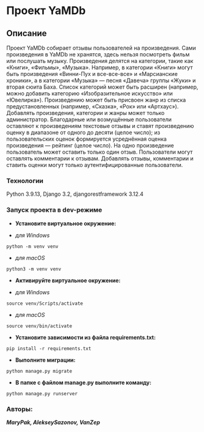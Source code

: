 # Проект YaMDb

## Описание
Проект YaMDb собирает отзывы пользователей на произведения. Сами произведения в YaMDb не хранятся, здесь нельзя посмотреть фильм или послушать музыку.
Произведения делятся на категории, такие как «Книги», «Фильмы», «Музыка». Например, в категории «Книги» могут быть произведения «Винни-Пух и все-все-все» и «Марсианские хроники», а в категории «Музыка» — песня «Давеча» группы «Жуки» и вторая сюита Баха. Список категорий может быть расширен (например, можно добавить категорию «Изобразительное искусство» или «Ювелирка»). 
Произведению может быть присвоен жанр из списка предустановленных (например, «Сказка», «Рок» или «Артхаус»). 
Добавлять произведения, категории и жанры может только администратор.
Благодарные или возмущённые пользователи оставляют к произведениям текстовые отзывы и ставят произведению оценку в диапазоне от одного до десяти (целое число); из пользовательских оценок формируется усреднённая оценка произведения — рейтинг (целое число). На одно произведение пользователь может оставить только один отзыв.
Пользователи могут оставлять комментарии к отзывам.
Добавлять отзывы, комментарии и ставить оценки могут только аутентифицированные пользователи.

### Технологии
Python 3.9.13, Django 3.2, djangorestframework 3.12.4

### Запуск проекта в dev-режиме
- **Установите виртуальное окружение:**
+ *для Windows*
```
python -m venv venv
```
+ *для macOS*
```
python3 -m venv venv
```
- **Активируйте виртуальное окружение:**
+ *для Windows*
```
source venv/Scripts/activate
```
+ *для macOS*
```
source venv/bin/activate
```
- **Установите зависимости из файла requirements.txt:**
```
pip install -r requirements.txt
```
- **Выполните миграции:**
```
python manage.py migrate
```
- **В папке с файлом manage.py выполните команду:**
```
python manage.py runserver
```

### Авторы:
***MaryPak, AlekseySazonov, VanZep***